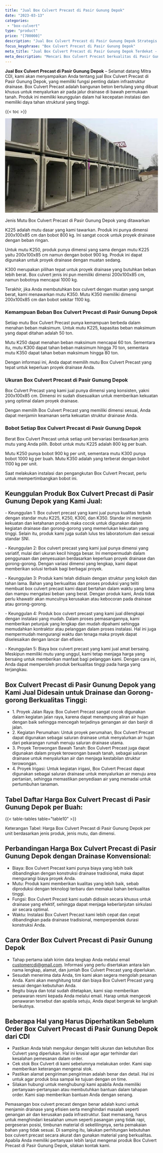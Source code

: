 ```yaml
---
title: "Jual Box Culvert Precast di Pasir Gunung Depok"
date: "2023-03-13"
categories:
 - "box-culvert"
type: "product"
price: "[700000]"
description: "Jual Box Culvert Precast di Pasir Gunung Depok Strategis. Box Culvert Precast ini merupakan pilihan prima dalam proyek pembangunan sebagai saluran drainase yang prima dan berkualitas tinggi. Hubungi kami untuk konsultasi mendalam."
focus_keyphrase: "Box Culvert Precast di Pasir Gunung Depok"
meta_title: "Jual Box Culvert Precast di Pasir Gunung Depok Terdekat - CDI"
meta_description: "Mencari Box Culvert Precast berkualitas di Pasir Gunung Depok? Layanan profesional kami siap membantu dengan solusi terbaik. Dapatkan informasi sekarang."
---
```


**Jual Box Culvert Precast di Pasir Gunung Depok** – Selamat datang Mitra CDI, kami akan menyampaikan Anda tentang jual Box Culvert Precast di Pasir Gunung Depok, yang memiliki fungsi penting dalam infrastruktur drainase. Box Culvert Precast adalah bangunan beton bertulang yang dibuat khusus untuk menyalurkan air pada jalur drainase di bawah permukaan tanah. Produk ini memiliki keunggulan dalam hal kecepatan instalasi dan memiliki daya tahan struktural yang tinggi.

{{< toc >}}

![Jual Box Culvert Precast di Pasir Gunung Depok](/images/box-culvert/box-culvert-20.jpg)

Jenis Mutu Box Culvert Precast di Pasir Gunung Depok yang ditawarkan

K225 adalah mutu dasar yang kami tawarkan. Produk ini punya dimensi 200x100x85 cm dan bobot 800 kg. Ini sangat cocok untuk proyek drainase dengan beban ringan.

Untuk mutu K250, produk punya dimensi yang sama dengan mutu K225 yaitu 200x100x85 cm namun dengan bobot 900 kg. Produk ini dapat digunakan untuk proyek drainase dengan muatan sedang.

K300 merupakan pilihan tepat untuk proyek drainase yang butuhkan beban lebih berat. Box culvert jenis ini pun memiliki dimensi 200x100x85 cm, namun bobotnya mencapai 1000 kg.

Terakhir, jika Anda membutuhkan box culvert dengan muatan yang sangat berat, kami menawarkan mutu K350. Mutu K350 memiliki dimensi 200x100x85 cm dan bobot sekitar 1100 kg.

### Kemampuan Beban Box Culvert Precast di Pasir Gunung Depok

Setiap mutu Box Culvert Precast punya kemampuan berbeda dalam menahan beban maksimum. Untuk mutu K225, kapasitas beban maksimum yang dapat ditahan adalah 50 ton.

Mutu K250 dapat menahan beban maksimum mencapai 60 ton. Sementara itu, mutu K300 dapat tahan beban maksimum hingga 70 ton, sementara mutu K350 dapat tahan beban maksimum hingga 80 ton.

Dengan informasi ini, Anda dapat memilih mutu Box Culvert Precast yang tepat untuk keperluan proyek drainase Anda.

### Ukuran Box Culvert Precast di Pasir Gunung Depok

Box Culvert Precast yang kami jual punya dimensi yang konsisten, yakni 200x100x85 cm. Dimensi ini sudah disesuaikan untuk memberikan kekuatan yang optimal dalam proyek drainase.

Dengan memilih Box Culvert Precast yang memiliki dimensi sesuai, Anda dapat menjamin keamanan serta kekuatan struktur drainase Anda.

### Bobot Setiap Box Culvert Precast di Pasir Gunung Depok

Berat Box Culvert Precast untuk setiap unit bervariasi berdasarkan jenis mutu yang Anda pilih. Bobot untuk mutu K225 adalah 800 kg per buah.

Mutu K250 punya bobot 900 kg per unit, sementara mutu K300 punya bobot 1000 kg per buah. Mutu K350 adalah yang terberat dengan bobot 1100 kg per unit.

Saat melakukan instalasi dan pengangkutan Box Culvert Precast, perlu untuk mempertimbangkan bobot ini.

## Keunggulan Produk Box Culvert Precast di Pasir Gunung Depok yang Kami Jual:

\- Keunggulan 1: Box culvert precast yang kami jual punya kualitas terbaik dengan standar mutu K225, K250, K300, dan K350. Standar ini menjamin kekuatan dan ketahanan produk maka cocok untuk digunakan dalam kegiatan drainase dan gorong-gorong yang memerlukan kekuatan yang tinggi. Selain itu, produk kami juga sudah lulus tes laboratorium dan sesuai standar SNI.

\- Keunggulan 2: Box culvert precast yang kami jual punya dimensi yang variatif, mulai dari ukuran kecil hingga besar. Ini mempermudah dalam penggunaan dan penyesuaian berdasarkan keperluan proyek drainase dan gorong-gorong. Dengan variasi dimensi yang lengkap, kami dapat memberikan solusi terbaik bagi berbagai proyek.

\- Keunggulan 3: Produk kami telah didisain dengan struktur yang kokoh dan tahan lama. Bahan yang berkualitas dan proses produksi yang teliti membuat box culvert precast kami dapat bertahan dalam waktu yang lama dan mampu mengatasi beban yang berat. Dengan produk kami, Anda tidak perlu khawatir akan munculnya kerusakan atau kebocoran pada drainase atau gorong-gorong.

\- Keunggulan 4: Produk box culvert precast yang kami jual dilengkapi dengan instalasi yang mudah. Dalam proses pemasangannya, kami memberikan petunjuk yang lengkap dan mudah dipahami sehingga memudahkan kontraktor atau pelanggan dalam proses instalasi. Hal ini juga mempermudah mengurangi waktu dan tenaga maka proyek dapat diselesaikan dengan lancar dan efisien.

\- Keunggulan 5: Biaya box culvert precast yang kami jual amat bersaing. Meskipun memiliki mutu yang unggul, kami tetap menjaga harga yang bersaing untuk memberikan manfaat bagi pelanggan kami. Dengan cara ini, Anda dapat memperoleh produk berkualitas tinggi pada harga yang terjangkau.

## Box Culvert Precast di Pasir Gunung Depok yang Kami Jual Didesain untuk Drainase dan Gorong-gorong Berkualitas Tinggi:

*   1\. Proyek Jalan Raya: Box Culvert Precast sangat cocok digunakan dalam kegiatan jalan raya, karena dapat menampung aliran air hujan dengan baik sehingga mencegah terjadinya genangan air dan banjir di jalan.
*   2\. Kegiatan Perumahan: Untuk proyek perumahan, Box Culvert Precast dapat digunakan sebagai saluran drainase untuk menyalurkan air hujan dari pekarangan rumah menuju saluran drainase utama.
*   3\. Proyek Terowongan Bawah Tanah: Box Culvert Precast juga dapat digunakan dalam proyek terowongan bawah tanah, sebagai saluran drainase untuk menyalurkan air dan menjaga kestabilan struktur terowongan.
*   4\. Proyek Irigasi: Untuk kegiatan irigasi, Box Culvert Precast dapat digunakan sebagai saluran drainase untuk menyalurkan air menuju area pertanian, sehingga memastikan penyediaan air yang memadai untuk pertumbuhan tanaman.

## Tabel Daftar Harga Box Culvert Precast di Pasir Gunung Depok per Buah:

{{< table-tables table="table10" >}}

Keterangan Tabel: Harga Box Culvert Precast di Pasir Gunung Depok per unit berdasarkan jenis produk, jenis mutu, dan dimensi.

## Perbandingan Harga Box Culvert Precast di Pasir Gunung Depok dengan Drainase Konvensional:

*   Biaya: Box Culvert Precast kami punya biaya yang lebih baik dibandingkan dengan konstruksi drainase tradisional, maka dapat mengurangi biaya proyek Anda.
*   Mutu: Produk kami memberikan kualitas yang lebih baik, sebab diproduksi dengan teknologi terbaru dan memakai bahan berkualitas tinggi.
*   Fungsi: Box Culvert Precast kami sudah didisain secara khusus untuk drainase yang efektif, sehingga dapat menjaga keberlanjutan sirkulasi air secara optimal.
*   Waktu: Instalasi Box Culvert Precast kami lebih cepat dan cepat dibandingkan pada drainase tradisional, memperpendek durasi konstruksi Anda.

## Cara Order Box Culvert Precast di Pasir Gunung Depok

*   Tahap pertama ialah kirim data lengkap Anda melalui email customercdi@gmail.com. Informasi yang perlu disertakan antara lain nama lengkap, alamat, dan jumlah Box Culvert Precast yang diperlukan.
*   Sesudah menerima data Anda, tim kami akan segera mengolah pesanan Anda. Kami akan menghitung total dan biaya Box Culvert Precast yang sesuai dengan kebutuhan Anda.
*   Begitu biaya dan total sudah ditetapkan, kami siap memberikan penawaran resmi kepada Anda melalui email. Harap untuk mengecek penawaran tersebut dan apabila setuju, Anda dapat bergerak ke langkah berikutnya.

## Beberapa Hal yang Harus Diperhatikan Sebelum Order Box Culvert Precast di Pasir Gunung Depok dari CDI

*   Pastikan Anda telah mengukur dengan teliti ukuran dan kebutuhan Box Culvert yang diperlukan. Hal ini krusial agar agar terhindar dari kesalahan pemesanan dalam order.
*   Cek stok Box Culvert di kami sebelumnya melakukan order. Kami siap memberikan keterangan mengenai stok.
*   Pastikan alamat pengiriman pengiriman adalah benar dan detail. Hal ini untuk agar produk bisa sampai ke tujuan dengan on time.
*   Silakan hubungi untuk menghubungi kami apabila Anda memiliki pertanyaan-pertanyaan atau membutuhkan bantuan dalam tahapan order. Kami siap memberikan bantuan Anda dengan senang.

Pemasangan box culvert precast dengan benar adalah kunci untuk menjamin drainase yang efisien serta menghindari masalah seperti genangan air dan kerusakan pada infrastruktur. Saat memasang, harus untuk menghindari kesalahan umum seperti pasangan yang tidak rapi, pergeseran posisi, timbunan material di sekelilingnya, serta pemakaian bahan yang tidak sesuai. Di samping itu, lakukan perhitungan kebutuhan box culvert precast secara akurat dan gunakan material yang berkualitas. Apabila Anda memiliki pertanyaan lebih lanjut mengenai produk Box Culvert Precast di Pasir Gunung Depok, silakan kontak kami.
